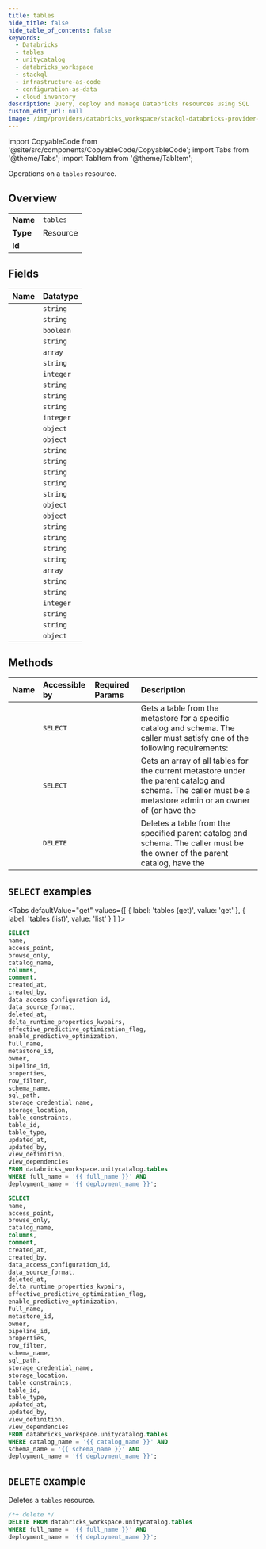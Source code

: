 ```yaml
---
title: tables
hide_title: false
hide_table_of_contents: false
keywords:
  - Databricks
  - tables
  - unitycatalog
  - databricks_workspace
  - stackql
  - infrastructure-as-code
  - configuration-as-data
  - cloud inventory
description: Query, deploy and manage Databricks resources using SQL
custom_edit_url: null
image: /img/providers/databricks_workspace/stackql-databricks-provider-featured-image.png
---
```


import CopyableCode from '@site/src/components/CopyableCode/CopyableCode';
import Tabs from '@theme/Tabs';
import TabItem from '@theme/TabItem';

Operations on a <code>tables</code> resource.  

## Overview
<table><tbody>
<tr><td><b>Name</b></td><td><code>tables</code></td></tr>
<tr><td><b>Type</b></td><td>Resource</td></tr>
<tr><td><b>Id</b></td><td><CopyableCode code="databricks_workspace.unitycatalog.tables" /></td></tr>
</tbody></table>

## Fields
| Name | Datatype |
|:-----|:---------|
| <CopyableCode code="name" /> | `string` |
| <CopyableCode code="access_point" /> | `string` |
| <CopyableCode code="browse_only" /> | `boolean` |
| <CopyableCode code="catalog_name" /> | `string` |
| <CopyableCode code="columns" /> | `array` |
| <CopyableCode code="comment" /> | `string` |
| <CopyableCode code="created_at" /> | `integer` |
| <CopyableCode code="created_by" /> | `string` |
| <CopyableCode code="data_access_configuration_id" /> | `string` |
| <CopyableCode code="data_source_format" /> | `string` |
| <CopyableCode code="deleted_at" /> | `integer` |
| <CopyableCode code="delta_runtime_properties_kvpairs" /> | `object` |
| <CopyableCode code="effective_predictive_optimization_flag" /> | `object` |
| <CopyableCode code="enable_predictive_optimization" /> | `string` |
| <CopyableCode code="full_name" /> | `string` |
| <CopyableCode code="metastore_id" /> | `string` |
| <CopyableCode code="owner" /> | `string` |
| <CopyableCode code="pipeline_id" /> | `string` |
| <CopyableCode code="properties" /> | `object` |
| <CopyableCode code="row_filter" /> | `object` |
| <CopyableCode code="schema_name" /> | `string` |
| <CopyableCode code="sql_path" /> | `string` |
| <CopyableCode code="storage_credential_name" /> | `string` |
| <CopyableCode code="storage_location" /> | `string` |
| <CopyableCode code="table_constraints" /> | `array` |
| <CopyableCode code="table_id" /> | `string` |
| <CopyableCode code="table_type" /> | `string` |
| <CopyableCode code="updated_at" /> | `integer` |
| <CopyableCode code="updated_by" /> | `string` |
| <CopyableCode code="view_definition" /> | `string` |
| <CopyableCode code="view_dependencies" /> | `object` |

## Methods
| Name | Accessible by | Required Params | Description |
|:-----|:--------------|:----------------|:------------|
| <CopyableCode code="get" /> | `SELECT` | <CopyableCode code="full_name, deployment_name" /> | Gets a table from the metastore for a specific catalog and schema. The caller must satisfy one of the following requirements: |
| <CopyableCode code="list" /> | `SELECT` | <CopyableCode code="catalog_name, schema_name, deployment_name" /> | Gets an array of all tables for the current metastore under the parent catalog and schema. The caller must be a metastore admin or an owner of (or have the |
| <CopyableCode code="delete" /> | `DELETE` | <CopyableCode code="full_name, deployment_name" /> | Deletes a table from the specified parent catalog and schema. The caller must be the owner of the parent catalog, have the |

## `SELECT` examples

<Tabs
    defaultValue="get"
    values={[
        { label: 'tables (get)', value: 'get' },
        { label: 'tables (list)', value: 'list' }
    ]
}>
<TabItem value="get">

```sql
SELECT
name,
access_point,
browse_only,
catalog_name,
columns,
comment,
created_at,
created_by,
data_access_configuration_id,
data_source_format,
deleted_at,
delta_runtime_properties_kvpairs,
effective_predictive_optimization_flag,
enable_predictive_optimization,
full_name,
metastore_id,
owner,
pipeline_id,
properties,
row_filter,
schema_name,
sql_path,
storage_credential_name,
storage_location,
table_constraints,
table_id,
table_type,
updated_at,
updated_by,
view_definition,
view_dependencies
FROM databricks_workspace.unitycatalog.tables
WHERE full_name = '{{ full_name }}' AND
deployment_name = '{{ deployment_name }}';
```

</TabItem>
<TabItem value="list">

```sql
SELECT
name,
access_point,
browse_only,
catalog_name,
columns,
comment,
created_at,
created_by,
data_access_configuration_id,
data_source_format,
deleted_at,
delta_runtime_properties_kvpairs,
effective_predictive_optimization_flag,
enable_predictive_optimization,
full_name,
metastore_id,
owner,
pipeline_id,
properties,
row_filter,
schema_name,
sql_path,
storage_credential_name,
storage_location,
table_constraints,
table_id,
table_type,
updated_at,
updated_by,
view_definition,
view_dependencies
FROM databricks_workspace.unitycatalog.tables
WHERE catalog_name = '{{ catalog_name }}' AND
schema_name = '{{ schema_name }}' AND
deployment_name = '{{ deployment_name }}';
```

</TabItem>
</Tabs>

## `DELETE` example

Deletes a <code>tables</code> resource.

```sql
/*+ delete */
DELETE FROM databricks_workspace.unitycatalog.tables
WHERE full_name = '{{ full_name }}' AND
deployment_name = '{{ deployment_name }}';
```
